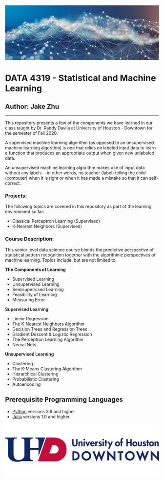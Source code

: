 ![ML banner](MLbanner.jpg)
# DATA 4319 - Statistical and Machine Learning
## Author: Jake Zhu
---
This repository presents a few of the components we have learned in our class taught by Dr. Randy Davila at University of Houston - Downtown for the semester of Fall 2020. 

A supervised machine learning algorithm (as opposed to an unsupervised machine learning algorithm) is one that relies on labeled input data to learn a function that produces an appropriate output when given new unlabeled data.

An unsupervised machine learning algorithm makes use of input data without any labels —in other words, no teacher (label) telling the child (computer) when it is right or when it has made a mistake so that it can self-correct.

### Projects:
The following topics are covered in this repository as part of the learning environment so far:
- Classical Perceptron Learning (Supervised)
- K-Nearest Neighbors (Supervised)

### Course Description: 
This senior level data science course blends the predictive perspective of statistical pattern recognition together with the algorithmic perspectives of  machine learning. Topics include,  but  are  not  limited  to: 

**The Components of Learning**
 - Supervised Learning
 - Unsupervised Learning
 - Semisupervised Learning
 - Feasibility of Learning
 - Measuring Error

**Supervised Learning**
 - Linear Regression
 - The K-Nearest Neighbors Algorithm
 - Decision Trees and Regression Trees
 - Gradient Descent & Logistic Regression
 - The Perceptron Learning Algorithm
 - Neural Nets
 
**Unsupervised Learning**
 - Clustering 
 - The K-Means Clustering Algorithm
 - Hierarchical Clustering
 - Probabilistic Clustering 
 - Autoencoding 
 
 
 ## Prerequisite Programming Languages 
- [Python](https://www.python.org/) versions 3.6 and higher 
- [Julia](https://julialang.org/) versions 1.0 and higher

![UHD banner](UHDlogo.png)
